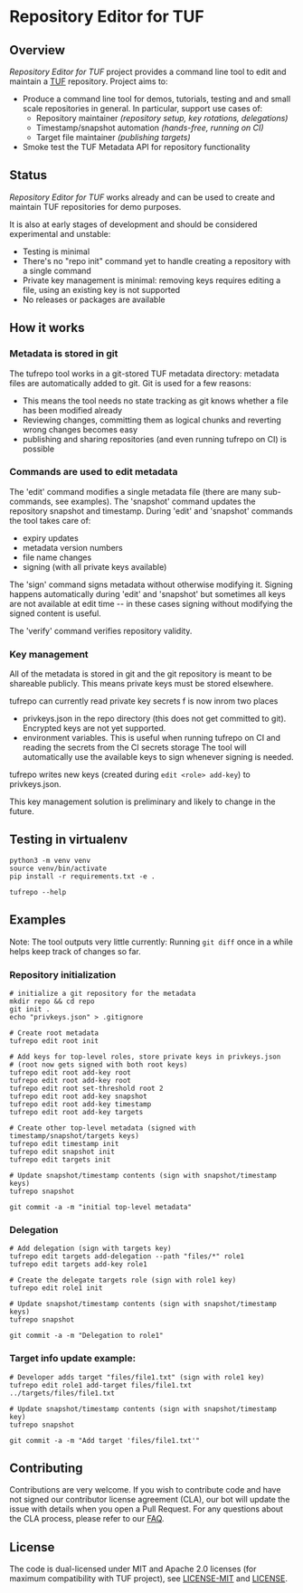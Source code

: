 
# Repository Editor for TUF

## Overview

_Repository Editor for TUF_ project provides a command line tool to edit and
maintain a [TUF](https://theupdateframework.io/) repository. Project aims to:
 * Produce a command line tool for demos, tutorials, testing and and small
   scale repositories in general. In particular, support use cases of:
   * Repository maintainer _(repository setup, key rotations, delegations)_
   * Timestamp/snapshot automation _(hands-free, running on CI)_
   * Target file maintainer _(publishing targets)_
 * Smoke test the TUF Metadata API for repository functionality

## Status

_Repository Editor for TUF_ works already and can be used to create and maintain
TUF repositories for demo purposes.

It is also at early stages of development and should be considered
experimental and unstable:
 * Testing is minimal
 * There's no "repo init" command yet to handle creating a repository with a
   single command
 * Private key management is minimal: removing keys requires editing a file,
   using an existing key is not supported
 * No releases or packages are available

## How it works

### Metadata is stored in git

The tufrepo tool works in a git-stored TUF metadata directory: metadata files
are automatically added to git. Git is used for a few reasons:
 * This means the tool needs no state tracking as git knows whether a file
   has been modified already
 * Reviewing changes, committing them as logical chunks and reverting wrong
   changes becomes easy
 * publishing and sharing repositories (and even running tufrepo on CI)
   is possible

### Commands are used to edit metadata

The 'edit' command modifies a single metadata file (there are many
sub-commands, see examples). The 'snapshot' command updates the repository
snapshot and timestamp. During 'edit' and 'snapshot' commands the tool takes
care of:
 * expiry updates
 * metadata version numbers
 * file name changes
 * signing (with all private keys available)

The 'sign' command signs metadata without otherwise modifying it.
Signing happens automatically during 'edit' and 'snapshot' but sometimes
all keys are not available at edit time -- in these cases signing without
modifying the signed content is useful.

The 'verify' command verifies repository validity.

### Key management

All of the metadata is stored in git and the git repository is meant to be
shareable publicly. This means private keys must be stored elsewhere.

tufrepo can currently read private key secrets f is now inrom two places
 * privkeys.json in the repo directory (this does not get committed to git).
   Encrypted keys are not yet supported.
 * environment variables. This is useful when running tufrepo on CI and reading
   the secrets from the CI secrets storage
The tool will automatically use the available keys to sign whenever signing is
needed.

tufrepo writes new keys (created during `edit <role> add-key`) to
privkeys.json.

This key management solution is preliminary and likely to change in the future.

## Testing in virtualenv

    python3 -m venv venv
    source venv/bin/activate
    pip install -r requirements.txt -e .

    tufrepo --help

## Examples

Note: The tool outputs very little currently: Running `git diff` once in a
while helps keep track of changes so far.

### Repository initialization

    # initialize a git repository for the metadata
    mkdir repo && cd repo
    git init .
    echo "privkeys.json" > .gitignore

    # Create root metadata
    tufrepo edit root init

    # Add keys for top-level roles, store private keys in privkeys.json
    # (root now gets signed with both root keys)
    tufrepo edit root add-key root
    tufrepo edit root add-key root
    tufrepo edit root set-threshold root 2
    tufrepo edit root add-key snapshot
    tufrepo edit root add-key timestamp
    tufrepo edit root add-key targets

    # Create other top-level metadata (signed with timestamp/snapshot/targets keys)
    tufrepo edit timestamp init
    tufrepo edit snapshot init
    tufrepo edit targets init

    # Update snapshot/timestamp contents (sign with snapshot/timestamp keys)
    tufrepo snapshot

    git commit -a -m "initial top-level metadata"


### Delegation

    # Add delegation (sign with targets key)
    tufrepo edit targets add-delegation --path "files/*" role1
    tufrepo edit targets add-key role1

    # Create the delegate targets role (sign with role1 key)
    tufrepo edit role1 init

    # Update snapshot/timestamp contents (sign with snapshot/timestamp keys)
    tufrepo snapshot

    git commit -a -m "Delegation to role1"

### Target info update example:

    # Developer adds target "files/file1.txt" (sign with role1 key)
    tufrepo edit role1 add-target files/file1.txt ../targets/files/file1.txt

    # Update snapshot/timestamp contents (sign with snapshot/timestamp key)
    tufrepo snapshot

    git commit -a -m "Add target 'files/file1.txt'"

## Contributing

Contributions are very welcome. If you wish to contribute code and have not
signed our contributor license agreement (CLA), our bot will update the issue
with details when you open a Pull Request. For any questions about the CLA
process, please refer to our [FAQ](https://cla.vmware.com/faq).

## License

The code is dual-licensed under MIT and Apache 2.0 licenses (for maximum
compatibility with TUF project), see [LICENSE-MIT](LICENSE-MIT) and
[LICENSE](LICENSE).
